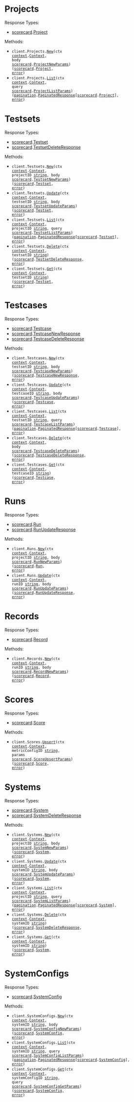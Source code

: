 # Projects

Response Types:

- <a href="https://pkg.go.dev/github.com/scorecard-ai/scorecard-go">scorecard</a>.<a href="https://pkg.go.dev/github.com/scorecard-ai/scorecard-go#Project">Project</a>

Methods:

- <code title="post /projects">client.Projects.<a href="https://pkg.go.dev/github.com/scorecard-ai/scorecard-go#ProjectService.New">New</a>(ctx <a href="https://pkg.go.dev/context">context</a>.<a href="https://pkg.go.dev/context#Context">Context</a>, body <a href="https://pkg.go.dev/github.com/scorecard-ai/scorecard-go">scorecard</a>.<a href="https://pkg.go.dev/github.com/scorecard-ai/scorecard-go#ProjectNewParams">ProjectNewParams</a>) (<a href="https://pkg.go.dev/github.com/scorecard-ai/scorecard-go">scorecard</a>.<a href="https://pkg.go.dev/github.com/scorecard-ai/scorecard-go#Project">Project</a>, <a href="https://pkg.go.dev/builtin#error">error</a>)</code>
- <code title="get /projects">client.Projects.<a href="https://pkg.go.dev/github.com/scorecard-ai/scorecard-go#ProjectService.List">List</a>(ctx <a href="https://pkg.go.dev/context">context</a>.<a href="https://pkg.go.dev/context#Context">Context</a>, query <a href="https://pkg.go.dev/github.com/scorecard-ai/scorecard-go">scorecard</a>.<a href="https://pkg.go.dev/github.com/scorecard-ai/scorecard-go#ProjectListParams">ProjectListParams</a>) (<a href="https://pkg.go.dev/github.com/scorecard-ai/scorecard-go/packages/pagination">pagination</a>.<a href="https://pkg.go.dev/github.com/scorecard-ai/scorecard-go/packages/pagination#PaginatedResponse">PaginatedResponse</a>[<a href="https://pkg.go.dev/github.com/scorecard-ai/scorecard-go">scorecard</a>.<a href="https://pkg.go.dev/github.com/scorecard-ai/scorecard-go#Project">Project</a>], <a href="https://pkg.go.dev/builtin#error">error</a>)</code>

# Testsets

Response Types:

- <a href="https://pkg.go.dev/github.com/scorecard-ai/scorecard-go">scorecard</a>.<a href="https://pkg.go.dev/github.com/scorecard-ai/scorecard-go#Testset">Testset</a>
- <a href="https://pkg.go.dev/github.com/scorecard-ai/scorecard-go">scorecard</a>.<a href="https://pkg.go.dev/github.com/scorecard-ai/scorecard-go#TestsetDeleteResponse">TestsetDeleteResponse</a>

Methods:

- <code title="post /projects/{projectId}/testsets">client.Testsets.<a href="https://pkg.go.dev/github.com/scorecard-ai/scorecard-go#TestsetService.New">New</a>(ctx <a href="https://pkg.go.dev/context">context</a>.<a href="https://pkg.go.dev/context#Context">Context</a>, projectID <a href="https://pkg.go.dev/builtin#string">string</a>, body <a href="https://pkg.go.dev/github.com/scorecard-ai/scorecard-go">scorecard</a>.<a href="https://pkg.go.dev/github.com/scorecard-ai/scorecard-go#TestsetNewParams">TestsetNewParams</a>) (<a href="https://pkg.go.dev/github.com/scorecard-ai/scorecard-go">scorecard</a>.<a href="https://pkg.go.dev/github.com/scorecard-ai/scorecard-go#Testset">Testset</a>, <a href="https://pkg.go.dev/builtin#error">error</a>)</code>
- <code title="patch /testsets/{testsetId}">client.Testsets.<a href="https://pkg.go.dev/github.com/scorecard-ai/scorecard-go#TestsetService.Update">Update</a>(ctx <a href="https://pkg.go.dev/context">context</a>.<a href="https://pkg.go.dev/context#Context">Context</a>, testsetID <a href="https://pkg.go.dev/builtin#string">string</a>, body <a href="https://pkg.go.dev/github.com/scorecard-ai/scorecard-go">scorecard</a>.<a href="https://pkg.go.dev/github.com/scorecard-ai/scorecard-go#TestsetUpdateParams">TestsetUpdateParams</a>) (<a href="https://pkg.go.dev/github.com/scorecard-ai/scorecard-go">scorecard</a>.<a href="https://pkg.go.dev/github.com/scorecard-ai/scorecard-go#Testset">Testset</a>, <a href="https://pkg.go.dev/builtin#error">error</a>)</code>
- <code title="get /projects/{projectId}/testsets">client.Testsets.<a href="https://pkg.go.dev/github.com/scorecard-ai/scorecard-go#TestsetService.List">List</a>(ctx <a href="https://pkg.go.dev/context">context</a>.<a href="https://pkg.go.dev/context#Context">Context</a>, projectID <a href="https://pkg.go.dev/builtin#string">string</a>, query <a href="https://pkg.go.dev/github.com/scorecard-ai/scorecard-go">scorecard</a>.<a href="https://pkg.go.dev/github.com/scorecard-ai/scorecard-go#TestsetListParams">TestsetListParams</a>) (<a href="https://pkg.go.dev/github.com/scorecard-ai/scorecard-go/packages/pagination">pagination</a>.<a href="https://pkg.go.dev/github.com/scorecard-ai/scorecard-go/packages/pagination#PaginatedResponse">PaginatedResponse</a>[<a href="https://pkg.go.dev/github.com/scorecard-ai/scorecard-go">scorecard</a>.<a href="https://pkg.go.dev/github.com/scorecard-ai/scorecard-go#Testset">Testset</a>], <a href="https://pkg.go.dev/builtin#error">error</a>)</code>
- <code title="delete /testsets/{testsetId}">client.Testsets.<a href="https://pkg.go.dev/github.com/scorecard-ai/scorecard-go#TestsetService.Delete">Delete</a>(ctx <a href="https://pkg.go.dev/context">context</a>.<a href="https://pkg.go.dev/context#Context">Context</a>, testsetID <a href="https://pkg.go.dev/builtin#string">string</a>) (<a href="https://pkg.go.dev/github.com/scorecard-ai/scorecard-go">scorecard</a>.<a href="https://pkg.go.dev/github.com/scorecard-ai/scorecard-go#TestsetDeleteResponse">TestsetDeleteResponse</a>, <a href="https://pkg.go.dev/builtin#error">error</a>)</code>
- <code title="get /testsets/{testsetId}">client.Testsets.<a href="https://pkg.go.dev/github.com/scorecard-ai/scorecard-go#TestsetService.Get">Get</a>(ctx <a href="https://pkg.go.dev/context">context</a>.<a href="https://pkg.go.dev/context#Context">Context</a>, testsetID <a href="https://pkg.go.dev/builtin#string">string</a>) (<a href="https://pkg.go.dev/github.com/scorecard-ai/scorecard-go">scorecard</a>.<a href="https://pkg.go.dev/github.com/scorecard-ai/scorecard-go#Testset">Testset</a>, <a href="https://pkg.go.dev/builtin#error">error</a>)</code>

# Testcases

Response Types:

- <a href="https://pkg.go.dev/github.com/scorecard-ai/scorecard-go">scorecard</a>.<a href="https://pkg.go.dev/github.com/scorecard-ai/scorecard-go#Testcase">Testcase</a>
- <a href="https://pkg.go.dev/github.com/scorecard-ai/scorecard-go">scorecard</a>.<a href="https://pkg.go.dev/github.com/scorecard-ai/scorecard-go#TestcaseNewResponse">TestcaseNewResponse</a>
- <a href="https://pkg.go.dev/github.com/scorecard-ai/scorecard-go">scorecard</a>.<a href="https://pkg.go.dev/github.com/scorecard-ai/scorecard-go#TestcaseDeleteResponse">TestcaseDeleteResponse</a>

Methods:

- <code title="post /testsets/{testsetId}/testcases">client.Testcases.<a href="https://pkg.go.dev/github.com/scorecard-ai/scorecard-go#TestcaseService.New">New</a>(ctx <a href="https://pkg.go.dev/context">context</a>.<a href="https://pkg.go.dev/context#Context">Context</a>, testsetID <a href="https://pkg.go.dev/builtin#string">string</a>, body <a href="https://pkg.go.dev/github.com/scorecard-ai/scorecard-go">scorecard</a>.<a href="https://pkg.go.dev/github.com/scorecard-ai/scorecard-go#TestcaseNewParams">TestcaseNewParams</a>) (<a href="https://pkg.go.dev/github.com/scorecard-ai/scorecard-go">scorecard</a>.<a href="https://pkg.go.dev/github.com/scorecard-ai/scorecard-go#TestcaseNewResponse">TestcaseNewResponse</a>, <a href="https://pkg.go.dev/builtin#error">error</a>)</code>
- <code title="put /testcases/{testcaseId}">client.Testcases.<a href="https://pkg.go.dev/github.com/scorecard-ai/scorecard-go#TestcaseService.Update">Update</a>(ctx <a href="https://pkg.go.dev/context">context</a>.<a href="https://pkg.go.dev/context#Context">Context</a>, testcaseID <a href="https://pkg.go.dev/builtin#string">string</a>, body <a href="https://pkg.go.dev/github.com/scorecard-ai/scorecard-go">scorecard</a>.<a href="https://pkg.go.dev/github.com/scorecard-ai/scorecard-go#TestcaseUpdateParams">TestcaseUpdateParams</a>) (<a href="https://pkg.go.dev/github.com/scorecard-ai/scorecard-go">scorecard</a>.<a href="https://pkg.go.dev/github.com/scorecard-ai/scorecard-go#Testcase">Testcase</a>, <a href="https://pkg.go.dev/builtin#error">error</a>)</code>
- <code title="get /testsets/{testsetId}/testcases">client.Testcases.<a href="https://pkg.go.dev/github.com/scorecard-ai/scorecard-go#TestcaseService.List">List</a>(ctx <a href="https://pkg.go.dev/context">context</a>.<a href="https://pkg.go.dev/context#Context">Context</a>, testsetID <a href="https://pkg.go.dev/builtin#string">string</a>, query <a href="https://pkg.go.dev/github.com/scorecard-ai/scorecard-go">scorecard</a>.<a href="https://pkg.go.dev/github.com/scorecard-ai/scorecard-go#TestcaseListParams">TestcaseListParams</a>) (<a href="https://pkg.go.dev/github.com/scorecard-ai/scorecard-go/packages/pagination">pagination</a>.<a href="https://pkg.go.dev/github.com/scorecard-ai/scorecard-go/packages/pagination#PaginatedResponse">PaginatedResponse</a>[<a href="https://pkg.go.dev/github.com/scorecard-ai/scorecard-go">scorecard</a>.<a href="https://pkg.go.dev/github.com/scorecard-ai/scorecard-go#Testcase">Testcase</a>], <a href="https://pkg.go.dev/builtin#error">error</a>)</code>
- <code title="post /testcases/bulk-delete">client.Testcases.<a href="https://pkg.go.dev/github.com/scorecard-ai/scorecard-go#TestcaseService.Delete">Delete</a>(ctx <a href="https://pkg.go.dev/context">context</a>.<a href="https://pkg.go.dev/context#Context">Context</a>, body <a href="https://pkg.go.dev/github.com/scorecard-ai/scorecard-go">scorecard</a>.<a href="https://pkg.go.dev/github.com/scorecard-ai/scorecard-go#TestcaseDeleteParams">TestcaseDeleteParams</a>) (<a href="https://pkg.go.dev/github.com/scorecard-ai/scorecard-go">scorecard</a>.<a href="https://pkg.go.dev/github.com/scorecard-ai/scorecard-go#TestcaseDeleteResponse">TestcaseDeleteResponse</a>, <a href="https://pkg.go.dev/builtin#error">error</a>)</code>
- <code title="get /testcases/{testcaseId}">client.Testcases.<a href="https://pkg.go.dev/github.com/scorecard-ai/scorecard-go#TestcaseService.Get">Get</a>(ctx <a href="https://pkg.go.dev/context">context</a>.<a href="https://pkg.go.dev/context#Context">Context</a>, testcaseID <a href="https://pkg.go.dev/builtin#string">string</a>) (<a href="https://pkg.go.dev/github.com/scorecard-ai/scorecard-go">scorecard</a>.<a href="https://pkg.go.dev/github.com/scorecard-ai/scorecard-go#Testcase">Testcase</a>, <a href="https://pkg.go.dev/builtin#error">error</a>)</code>

# Runs

Response Types:

- <a href="https://pkg.go.dev/github.com/scorecard-ai/scorecard-go">scorecard</a>.<a href="https://pkg.go.dev/github.com/scorecard-ai/scorecard-go#Run">Run</a>
- <a href="https://pkg.go.dev/github.com/scorecard-ai/scorecard-go">scorecard</a>.<a href="https://pkg.go.dev/github.com/scorecard-ai/scorecard-go#RunUpdateResponse">RunUpdateResponse</a>

Methods:

- <code title="post /projects/{projectId}/runs">client.Runs.<a href="https://pkg.go.dev/github.com/scorecard-ai/scorecard-go#RunService.New">New</a>(ctx <a href="https://pkg.go.dev/context">context</a>.<a href="https://pkg.go.dev/context#Context">Context</a>, projectID <a href="https://pkg.go.dev/builtin#string">string</a>, body <a href="https://pkg.go.dev/github.com/scorecard-ai/scorecard-go">scorecard</a>.<a href="https://pkg.go.dev/github.com/scorecard-ai/scorecard-go#RunNewParams">RunNewParams</a>) (<a href="https://pkg.go.dev/github.com/scorecard-ai/scorecard-go">scorecard</a>.<a href="https://pkg.go.dev/github.com/scorecard-ai/scorecard-go#Run">Run</a>, <a href="https://pkg.go.dev/builtin#error">error</a>)</code>
- <code title="patch /runs/{runId}">client.Runs.<a href="https://pkg.go.dev/github.com/scorecard-ai/scorecard-go#RunService.Update">Update</a>(ctx <a href="https://pkg.go.dev/context">context</a>.<a href="https://pkg.go.dev/context#Context">Context</a>, runID <a href="https://pkg.go.dev/builtin#string">string</a>, body <a href="https://pkg.go.dev/github.com/scorecard-ai/scorecard-go">scorecard</a>.<a href="https://pkg.go.dev/github.com/scorecard-ai/scorecard-go#RunUpdateParams">RunUpdateParams</a>) (<a href="https://pkg.go.dev/github.com/scorecard-ai/scorecard-go">scorecard</a>.<a href="https://pkg.go.dev/github.com/scorecard-ai/scorecard-go#RunUpdateResponse">RunUpdateResponse</a>, <a href="https://pkg.go.dev/builtin#error">error</a>)</code>

# Records

Response Types:

- <a href="https://pkg.go.dev/github.com/scorecard-ai/scorecard-go">scorecard</a>.<a href="https://pkg.go.dev/github.com/scorecard-ai/scorecard-go#Record">Record</a>

Methods:

- <code title="post /runs/{runId}/records">client.Records.<a href="https://pkg.go.dev/github.com/scorecard-ai/scorecard-go#RecordService.New">New</a>(ctx <a href="https://pkg.go.dev/context">context</a>.<a href="https://pkg.go.dev/context#Context">Context</a>, runID <a href="https://pkg.go.dev/builtin#string">string</a>, body <a href="https://pkg.go.dev/github.com/scorecard-ai/scorecard-go">scorecard</a>.<a href="https://pkg.go.dev/github.com/scorecard-ai/scorecard-go#RecordNewParams">RecordNewParams</a>) (<a href="https://pkg.go.dev/github.com/scorecard-ai/scorecard-go">scorecard</a>.<a href="https://pkg.go.dev/github.com/scorecard-ai/scorecard-go#Record">Record</a>, <a href="https://pkg.go.dev/builtin#error">error</a>)</code>

# Scores

Response Types:

- <a href="https://pkg.go.dev/github.com/scorecard-ai/scorecard-go">scorecard</a>.<a href="https://pkg.go.dev/github.com/scorecard-ai/scorecard-go#Score">Score</a>

Methods:

- <code title="put /records/{recordId}/scores/{metricConfigId}">client.Scores.<a href="https://pkg.go.dev/github.com/scorecard-ai/scorecard-go#ScoreService.Upsert">Upsert</a>(ctx <a href="https://pkg.go.dev/context">context</a>.<a href="https://pkg.go.dev/context#Context">Context</a>, metricConfigID <a href="https://pkg.go.dev/builtin#string">string</a>, params <a href="https://pkg.go.dev/github.com/scorecard-ai/scorecard-go">scorecard</a>.<a href="https://pkg.go.dev/github.com/scorecard-ai/scorecard-go#ScoreUpsertParams">ScoreUpsertParams</a>) (<a href="https://pkg.go.dev/github.com/scorecard-ai/scorecard-go">scorecard</a>.<a href="https://pkg.go.dev/github.com/scorecard-ai/scorecard-go#Score">Score</a>, <a href="https://pkg.go.dev/builtin#error">error</a>)</code>

# Systems

Response Types:

- <a href="https://pkg.go.dev/github.com/scorecard-ai/scorecard-go">scorecard</a>.<a href="https://pkg.go.dev/github.com/scorecard-ai/scorecard-go#System">System</a>
- <a href="https://pkg.go.dev/github.com/scorecard-ai/scorecard-go">scorecard</a>.<a href="https://pkg.go.dev/github.com/scorecard-ai/scorecard-go#SystemDeleteResponse">SystemDeleteResponse</a>

Methods:

- <code title="post /projects/{projectId}/systems">client.Systems.<a href="https://pkg.go.dev/github.com/scorecard-ai/scorecard-go#SystemService.New">New</a>(ctx <a href="https://pkg.go.dev/context">context</a>.<a href="https://pkg.go.dev/context#Context">Context</a>, projectID <a href="https://pkg.go.dev/builtin#string">string</a>, body <a href="https://pkg.go.dev/github.com/scorecard-ai/scorecard-go">scorecard</a>.<a href="https://pkg.go.dev/github.com/scorecard-ai/scorecard-go#SystemNewParams">SystemNewParams</a>) (<a href="https://pkg.go.dev/github.com/scorecard-ai/scorecard-go">scorecard</a>.<a href="https://pkg.go.dev/github.com/scorecard-ai/scorecard-go#System">System</a>, <a href="https://pkg.go.dev/builtin#error">error</a>)</code>
- <code title="patch /systems/{systemId}">client.Systems.<a href="https://pkg.go.dev/github.com/scorecard-ai/scorecard-go#SystemService.Update">Update</a>(ctx <a href="https://pkg.go.dev/context">context</a>.<a href="https://pkg.go.dev/context#Context">Context</a>, systemID <a href="https://pkg.go.dev/builtin#string">string</a>, body <a href="https://pkg.go.dev/github.com/scorecard-ai/scorecard-go">scorecard</a>.<a href="https://pkg.go.dev/github.com/scorecard-ai/scorecard-go#SystemUpdateParams">SystemUpdateParams</a>) (<a href="https://pkg.go.dev/github.com/scorecard-ai/scorecard-go">scorecard</a>.<a href="https://pkg.go.dev/github.com/scorecard-ai/scorecard-go#System">System</a>, <a href="https://pkg.go.dev/builtin#error">error</a>)</code>
- <code title="get /projects/{projectId}/systems">client.Systems.<a href="https://pkg.go.dev/github.com/scorecard-ai/scorecard-go#SystemService.List">List</a>(ctx <a href="https://pkg.go.dev/context">context</a>.<a href="https://pkg.go.dev/context#Context">Context</a>, projectID <a href="https://pkg.go.dev/builtin#string">string</a>, query <a href="https://pkg.go.dev/github.com/scorecard-ai/scorecard-go">scorecard</a>.<a href="https://pkg.go.dev/github.com/scorecard-ai/scorecard-go#SystemListParams">SystemListParams</a>) (<a href="https://pkg.go.dev/github.com/scorecard-ai/scorecard-go/packages/pagination">pagination</a>.<a href="https://pkg.go.dev/github.com/scorecard-ai/scorecard-go/packages/pagination#PaginatedResponse">PaginatedResponse</a>[<a href="https://pkg.go.dev/github.com/scorecard-ai/scorecard-go">scorecard</a>.<a href="https://pkg.go.dev/github.com/scorecard-ai/scorecard-go#System">System</a>], <a href="https://pkg.go.dev/builtin#error">error</a>)</code>
- <code title="delete /systems/{systemId}">client.Systems.<a href="https://pkg.go.dev/github.com/scorecard-ai/scorecard-go#SystemService.Delete">Delete</a>(ctx <a href="https://pkg.go.dev/context">context</a>.<a href="https://pkg.go.dev/context#Context">Context</a>, systemID <a href="https://pkg.go.dev/builtin#string">string</a>) (<a href="https://pkg.go.dev/github.com/scorecard-ai/scorecard-go">scorecard</a>.<a href="https://pkg.go.dev/github.com/scorecard-ai/scorecard-go#SystemDeleteResponse">SystemDeleteResponse</a>, <a href="https://pkg.go.dev/builtin#error">error</a>)</code>
- <code title="get /systems/{systemId}">client.Systems.<a href="https://pkg.go.dev/github.com/scorecard-ai/scorecard-go#SystemService.Get">Get</a>(ctx <a href="https://pkg.go.dev/context">context</a>.<a href="https://pkg.go.dev/context#Context">Context</a>, systemID <a href="https://pkg.go.dev/builtin#string">string</a>) (<a href="https://pkg.go.dev/github.com/scorecard-ai/scorecard-go">scorecard</a>.<a href="https://pkg.go.dev/github.com/scorecard-ai/scorecard-go#System">System</a>, <a href="https://pkg.go.dev/builtin#error">error</a>)</code>

# SystemConfigs

Response Types:

- <a href="https://pkg.go.dev/github.com/scorecard-ai/scorecard-go">scorecard</a>.<a href="https://pkg.go.dev/github.com/scorecard-ai/scorecard-go#SystemConfig">SystemConfig</a>

Methods:

- <code title="post /systems/{systemId}/configs">client.SystemConfigs.<a href="https://pkg.go.dev/github.com/scorecard-ai/scorecard-go#SystemConfigService.New">New</a>(ctx <a href="https://pkg.go.dev/context">context</a>.<a href="https://pkg.go.dev/context#Context">Context</a>, systemID <a href="https://pkg.go.dev/builtin#string">string</a>, body <a href="https://pkg.go.dev/github.com/scorecard-ai/scorecard-go">scorecard</a>.<a href="https://pkg.go.dev/github.com/scorecard-ai/scorecard-go#SystemConfigNewParams">SystemConfigNewParams</a>) (<a href="https://pkg.go.dev/github.com/scorecard-ai/scorecard-go">scorecard</a>.<a href="https://pkg.go.dev/github.com/scorecard-ai/scorecard-go#SystemConfig">SystemConfig</a>, <a href="https://pkg.go.dev/builtin#error">error</a>)</code>
- <code title="get /systems/{systemId}/configs">client.SystemConfigs.<a href="https://pkg.go.dev/github.com/scorecard-ai/scorecard-go#SystemConfigService.List">List</a>(ctx <a href="https://pkg.go.dev/context">context</a>.<a href="https://pkg.go.dev/context#Context">Context</a>, systemID <a href="https://pkg.go.dev/builtin#string">string</a>, query <a href="https://pkg.go.dev/github.com/scorecard-ai/scorecard-go">scorecard</a>.<a href="https://pkg.go.dev/github.com/scorecard-ai/scorecard-go#SystemConfigListParams">SystemConfigListParams</a>) (<a href="https://pkg.go.dev/github.com/scorecard-ai/scorecard-go/packages/pagination">pagination</a>.<a href="https://pkg.go.dev/github.com/scorecard-ai/scorecard-go/packages/pagination#PaginatedResponse">PaginatedResponse</a>[<a href="https://pkg.go.dev/github.com/scorecard-ai/scorecard-go">scorecard</a>.<a href="https://pkg.go.dev/github.com/scorecard-ai/scorecard-go#SystemConfig">SystemConfig</a>], <a href="https://pkg.go.dev/builtin#error">error</a>)</code>
- <code title="get /systems/{systemId}/configs/{systemConfigId}">client.SystemConfigs.<a href="https://pkg.go.dev/github.com/scorecard-ai/scorecard-go#SystemConfigService.Get">Get</a>(ctx <a href="https://pkg.go.dev/context">context</a>.<a href="https://pkg.go.dev/context#Context">Context</a>, systemConfigID <a href="https://pkg.go.dev/builtin#string">string</a>, query <a href="https://pkg.go.dev/github.com/scorecard-ai/scorecard-go">scorecard</a>.<a href="https://pkg.go.dev/github.com/scorecard-ai/scorecard-go#SystemConfigGetParams">SystemConfigGetParams</a>) (<a href="https://pkg.go.dev/github.com/scorecard-ai/scorecard-go">scorecard</a>.<a href="https://pkg.go.dev/github.com/scorecard-ai/scorecard-go#SystemConfig">SystemConfig</a>, <a href="https://pkg.go.dev/builtin#error">error</a>)</code>
